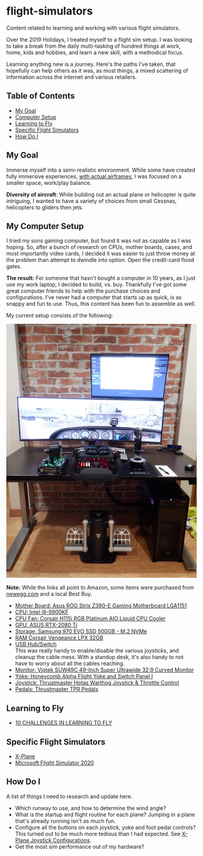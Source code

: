 # flight-simulators
Content related to learning and working with various flight simulators.

Over the 2019 Holidays, I treated myself to a flight sim setup. I was looking to take a break from the daily multi-tasking of hundred things at work, home, kids and hobbies, and learn a new skill, with a methodical focus. 

Learning anything new is a journey. Here's the paths I've taken, that hopefully can help others as it was, as most things, a mixed scattering of information across the internet and various retailers.

## Table of Contents
- [My Goal](#my-goal)
- [Computer Setup](#my-computer-setup)
- [Learning to Fly](#learning-to-fly)
- [Specific Flight Simulators](#specific-flight-simulators)
- [How Do I](#how-do-i)

## My Goal

Immerse myself into a semi-realistic environment. While some have created fully immersive experiences, [with actual airframes](https://twitter.com/fouldsy/status/1206431200811708417?s=20), I was focused on a smaller space, work/play balance. 

**Diversity of aircraft**: While building out an actual plane or helicopter is quite intriguing, I wanted to have a variety of choices from small Cessnas, helicopters to gliders then jets.


## My Computer Setup

I tried my sons gaming computer, but found it was not as capable as I was hoping. So, after a bunch of research on CPUs, mother boards, cases, and most importantly video cards, I decided it was easier to just throw money at the problem than attempt to dwindle into option. Open the credit-card flood gates. 

**The result:** For someone that hasn't bought a computer in 10 years, as I just use my work laptop, I decided to build, vs. buy. Thankfully I've got some great computer friends to help with the purchase choices and configurations. I've never had a computer that starts up as quick, is as snappy and fun to use. Thus, this content has been fun to assemble as well. 

My current setup consists of the following:

![](./media/simsetup.jpg)

**Note:** While the links all point to Amazon, some items were purchased from [newegg.com](https://www.newegg.com/) and a local Best Buy. 

- [Mother Board: Asus ROG Strix Z390-E Gaming Motherboard LGA1151](https://www.amazon.com/gp/product/B07HCPLQ2H)
- [CPU: Intel i9-9900KF](https://www.amazon.com/Intel-BX80684I99900KF-i9-9900KF-Processor-Unlocked/dp/B07MGBZWDZ)
- [CPU Fan: Corsair H115i RGB Platinum AIO Liquid CPU Cooler](https://www.amazon.com/CORSAIR-H115i-PLATINUM-Liquid-Cooler/dp/B07JWB5BSP/)
- [GPU: ASUS RTX-2080 Ti](https://www.amazon.com/ASUS-GeForce-Dual-Fan-Graphics-DUAL-RTX2080TI-11G/)
- [Storage: Samsung 970 EVO SSD 500GB - M.2 NVMe](https://www.amazon.com/Samsung-970-EVO-500GB-MZ-V7E500BW/dp/B07BN4NJ2J/)
- [RAM Corsair Vengeance LPX 32GB](https://www.amazon.com/gp/product/B0134EW44S)
- [USB Hub/Switch](https://www.amazon.com/gp/product/B07FCL3ZP8/)  
  This was really handy to enable/disable the various joysticks, and cleanup the cable mess. With a standup desk, it's also handy to not have to worry about all the cables reaching. 
- [Monitor: Viotek SUW49C 49-Inch Super Ultrawide 32:9 Curved Monitor](https://www.amazon.com/VIOTEK-SUW49C-49-Inch-Super-Ultrawide/dp/B07L44N45F)
- [Yoke: Honeycomb Alpha Flight Yoke and Switch Panel I](http://www.mypilotstore.com/mypilotstore/sep/13520)
- [Joystick: Thrustmaster Hotas Warthog Joystick & Throttle Control](https://www.amazon.com/gp/product/B00371R8P4/)
- [Pedals: Thrustmaster TPR Pedals](https://www.amazon.com/gp/product/B07DQY8LVC/)

## Learning to Fly
- [10 CHALLENGES IN LEARNING TO FLY](https://www.aopa.org/news-and-media/all-news/2016/december/flight-training-magazine/ten-challenges)

## Specific Flight Simulators

- [X-Plane](./x-plane/README.md)
- [Microsoft Flight Simulator 2020](https://www.xbox.com/games/microsoft-flight-simulator)

## How Do I
  A list of things I need to research and update here. 
  - Which runway to use, and how to determine the wind angle?
  - What is the startup and flight routine for each plane? Jumping in a plane that's already running isn't as much fun.
  - Configure all the buttons on each joystick, yoke and foot pedal controls? This turned out to be much more tedious than I had expected. See [X-Plane Joystick Configurations](./x-plane/joystick-configurations/).
  - Get the most sim performance out of my hardware?
